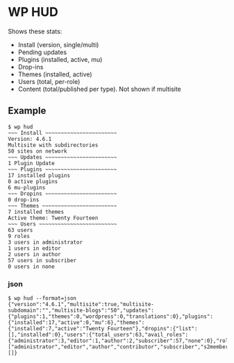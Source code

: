 # WP HUD


Shows these stats:

 - Install (version, single/multi)
 - Pending updates
 - Plugins (installed, active, mu)
 - Drop-ins
 - Themes (installed, active)
 - Users (total, per-role)
 - Content (total/published per type). Not shown if multisite

## Example
```
$ wp hud
~~~ Install ~~~~~~~~~~~~~~~~~~~~~~~
Version: 4.6.1
Multisite with subdirectories
50 sites on network
~~~ Updates ~~~~~~~~~~~~~~~~~~~~~~~
1 Plugin Update
~~~ Plugins ~~~~~~~~~~~~~~~~~~~~~~~
17 installed plugins
0 active plugins
6 mu-plugins
~~~ Dropins ~~~~~~~~~~~~~~~~~~~~~~~
0 drop-ins
~~~ Themes ~~~~~~~~~~~~~~~~~~~~~~~~
7 installed themes
Active theme: Twenty Fourteen
~~~ Users ~~~~~~~~~~~~~~~~~~~~~~~~~
63 users
9 roles
3 users in administrator
1 users in editor
2 users in author
57 users in subscriber
0 users in none
```

### json

```
$ wp hud --format=json
{"version":"4.6.1","multisite":true,"multisite-subdomain":"","multisite-blogs":"50","updates":{"plugins":1,"themes":0,"wordpress":0,"translations":0},"plugins":{"installed":17,"active":0,"mu":6},"themes":{"installed":7,"active":"Twenty Fourteen"},"dropins":{"list":[],"installed":0},"users":{"total_users":63,"avail_roles":{"administrator":3,"editor":1,"author":2,"subscriber":57,"none":0},"roles_list":["administrator","editor","author","contributor","subscriber","s2member_level1","s2member_level2","s2member_level3","s2member_level4"],"roles":9},"content":[]}
```